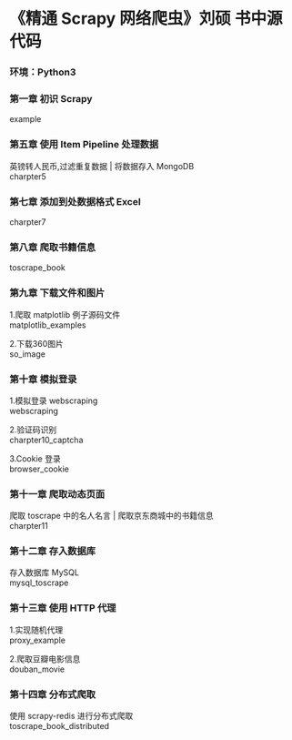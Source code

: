 # 《精通 Scrapy 网络爬虫》刘硕 书中源代码
### 环境：Python3

### 第一章 初识 Scrapy
example

### 第五章 使用 Item Pipeline 处理数据
英镑转人民币,过滤重复数据 | 将数据存入 MongoDB  
charpter5

### 第七章 添加到处数据格式 Excel
charpter7

### 第八章 爬取书籍信息
toscrape_book

### 第九章 下载文件和图片
1.爬取 matplotlib 例子源码文件  
matplotlib_examples

2.下载360图片  
so_image

### 第十章 模拟登录
1.模拟登录 webscraping  
webscraping

2.验证码识别  
charpter10_captcha

3.Cookie 登录  
browser_cookie

### 第十一章 爬取动态页面
爬取 toscrape 中的名人名言 | 爬取京东商城中的书籍信息  
charpter11

### 第十二章 存入数据库
存入数据库 MySQL  
mysql_toscrape

### 第十三章 使用 HTTP 代理
1.实现随机代理  
proxy_example

2.爬取豆瓣电影信息  
douban_movie

### 第十四章 分布式爬取
使用 scrapy-redis 进行分布式爬取  
toscrape_book_distributed
